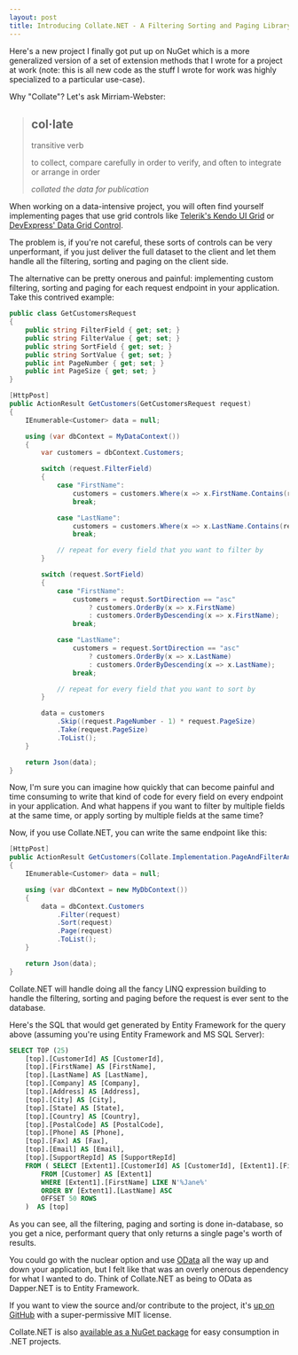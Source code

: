 ```yaml
---
layout: post
title: Introducing Collate.NET - A Filtering Sorting and Paging Library
---
```


Here's a new project I finally got put up on NuGet which is a more generalized
version of a set of extension methods that I wrote for a project at work (note:
this is all new code as the stuff I wrote for work was highly specialized to a 
particular use-case).

Why "Collate"? Let's ask Mirriam-Webster:

> ## col·late
>
> transitive verb
> 
> to collect, compare carefully in order to verify, and often to integrate or arrange in order
> 
> *collated the data for publication*

When working on a data-intensive project, you will often find yourself implementing
pages that use grid controls like [Telerik's Kendo UI Grid](https://demos.telerik.com/kendo-ui/grid/index)
or [DevExpress' Data Grid Control](https://demos.devexpress.com/ASPxGridViewDemos/Default.aspx). 

The problem is, if you're not careful, these sorts of controls can be very unperformant,
if you just deliver the full dataset to the client and let them handle all the filtering,
sorting and paging on the client side.

The alternative can be pretty onerous and painful: implementing custom filtering, sorting
and paging for each request endpoint in your application. Take this contrived example:

```csharp
public class GetCustomersRequest
{
    public string FilterField { get; set; }
    public string FilterValue { get; set; }
    public string SortField { get; set; }
    public string SortValue { get; set; }
    public int PageNumber { get; set; }
    public int PageSize { get; set; }
}

[HttpPost]
public ActionResult GetCustomers(GetCustomersRequest request)
{
    IEnumerable<Customer> data = null;

    using (var dbContext = MyDataContext())
    {
        var customers = dbContext.Customers;

        switch (request.FilterField)
        {
            case "FirstName":
                customers = customers.Where(x => x.FirstName.Contains(request.FilterValue));
                break;

            case "LastName":
                customers = customers.Where(x => x.LastName.Contains(request.FilterValue));
                break;

            // repeat for every field that you want to filter by
        }

        switch (request.SortField)
        {
            case "FirstName":                
                customers = requst.SortDirection == "asc"
                    ? customers.OrderBy(x => x.FirstName)
                    : customers.OrderByDescending(x => x.FirstName);
                break;

            case "LastName":
                customers = request.SortDirection == "asc"
                    ? customers.OrderBy(x => x.LastName)
                    : customers.OrderByDescending(x => x.LastName);
                break;

            // repeat for every field that you want to sort by
        }

        data = customers
            .Skip((request.PageNumber - 1) * request.PageSize)
            .Take(request.PageSize)
            .ToList();
    }

    return Json(data);
}
```

Now, I'm sure you can imagine how quickly that can become painful and
time consuming to write that kind of code for every field on every endpoint
in your application. And what happens if you want to filter by multiple fields
at the same time, or apply sorting by multiple fields at the same time?

Now, if you use Collate.NET, you can write the same endpoint like this:

```csharp
[HttpPost]
public ActionResult GetCustomers(Collate.Implementation.PageAndFilterAndSortRequest request)
{
    IEnumerable<Customer> data = null;

    using (var dbContext = new MyDbContext())
    {
        data = dbContext.Customers
            .Filter(request)
            .Sort(request)
            .Page(request)
            .ToList();
    }

    return Json(data);
}
```

Collate.NET will handle doing all the fancy LINQ expression building to handle
the filtering, sorting and paging before the request is ever sent to the database.

Here's the SQL that would get generated by Entity Framework for the query above
(assuming you're using Entity Framework and MS SQL Server):

```sql
SELECT TOP (25) 
    [top].[CustomerId] AS [CustomerId], 
    [top].[FirstName] AS [FirstName], 
    [top].[LastName] AS [LastName], 
    [top].[Company] AS [Company], 
    [top].[Address] AS [Address], 
    [top].[City] AS [City], 
    [top].[State] AS [State], 
    [top].[Country] AS [Country], 
    [top].[PostalCode] AS [PostalCode], 
    [top].[Phone] AS [Phone], 
    [top].[Fax] AS [Fax], 
    [top].[Email] AS [Email], 
    [top].[SupportRepId] AS [SupportRepId]
    FROM ( SELECT [Extent1].[CustomerId] AS [CustomerId], [Extent1].[FirstName] AS [FirstName], [Extent1].[LastName] AS [LastName], [Extent1].[Company] AS [Company], [Extent1].[Address] AS [Address], [Extent1].[City] AS [City], [Extent1].[State] AS [State], [Extent1].[Country] AS [Country], [Extent1].[PostalCode] AS [PostalCode], [Extent1].[Phone] AS [Phone], [Extent1].[Fax] AS [Fax], [Extent1].[Email] AS [Email], [Extent1].[SupportRepId] AS [SupportRepId]
        FROM [Customer] AS [Extent1]
        WHERE [Extent1].[FirstName] LIKE N'%Jane%'
        ORDER BY [Extent1].[LastName] ASC
        OFFSET 50 ROWS 
    )  AS [top]
```

As you can see, all the filtering, paging and sorting is done in-database, so you
get a nice, performant query that only returns a single page's worth of results.

You could go with the nuclear option and use [OData](https://www.asp.net/web-api/overview/odata-support-in-aspnet-web-api)
all the way up and down your application, but I felt like that was an overly onerous 
dependency for what I wanted to do. Think of Collate.NET as being to OData as Dapper.NET is to Entity Framework.

If you want to view the source and/or contribute to the project, it's [up on GitHub](https://github.com/bradwestness/collate-dot-net/) with a super-permissive MIT license.

Collate.NET is also [available as a NuGet package](https://www.nuget.org/packages/Collate.NET/) for easy consumption in .NET projects.
